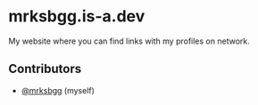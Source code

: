 
# mrksbgg.is-a.dev

My website where you can find links with my profiles on network.




## Contributors

- [@mrksbgg](https://www.github.com/mrksbgg) (myself)

